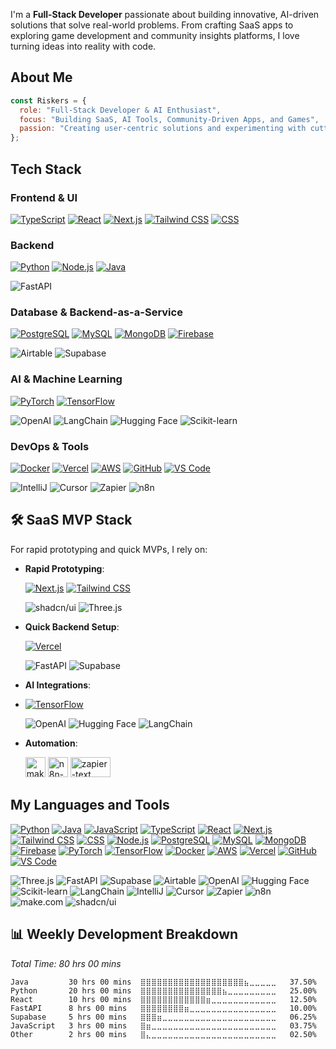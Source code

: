 I'm a **Full-Stack Developer** passionate about building innovative, AI-driven solutions that solve real-world problems. From crafting SaaS apps to exploring game development and community insights platforms, I love turning ideas into reality with code.

## About Me
```javascript
const Riskers = {
  role: "Full-Stack Developer & AI Enthusiast",
  focus: "Building SaaS, AI Tools, Community-Driven Apps, and Games",
  passion: "Creating user-centric solutions and experimenting with cutting-edge tech"
};
```

## Tech Stack

### Frontend & UI
[![TypeScript](https://skillicons.dev/icons?theme=dark&i=ts)](https://skillicons.dev)
[![React](https://skillicons.dev/icons?theme=dark&i=react)](https://skillicons.dev)
[![Next.js](https://skillicons.dev/icons?theme=dark&i=nextjs)](https://skillicons.dev)
[![Tailwind CSS](https://skillicons.dev/icons?theme=dark&i=tailwind)](https://skillicons.dev)
[![CSS](https://skillicons.dev/icons?theme=dark&i=css)](https://skillicons.dev)

### Backend
[![Python](https://skillicons.dev/icons?theme=dark&i=py)](https://skillicons.dev)
[![Node.js](https://skillicons.dev/icons?theme=dark&i=nodejs)](https://skillicons.dev)
[![Java](https://skillicons.dev/icons?theme=dark&i=java)](https://skillicons.dev)

![FastAPI](https://img.shields.io/badge/-FastAPI-009688?logo=fastapi&logoColor=white)

### Database & Backend-as-a-Service
[![PostgreSQL](https://skillicons.dev/icons?theme=dark&i=postgres)](https://skillicons.dev)
[![MySQL](https://skillicons.dev/icons?theme=dark&i=mysql)](https://skillicons.dev)
[![MongoDB](https://skillicons.dev/icons?theme=dark&i=mongodb)](https://skillicons.dev)
[![Firebase](https://skillicons.dev/icons?theme=dark&i=firebase)](https://skillicons.dev)

![Airtable](https://img.shields.io/badge/-Airtable-18BFFF?logo=airtable&logoColor=white) 
![Supabase](https://img.shields.io/badge/-Supabase-3ECF8E?logo=supabase&logoColor=white) 

### AI & Machine Learning
[![PyTorch](https://skillicons.dev/icons?theme=dark&i=pytorch)](https://skillicons.dev)
[![TensorFlow](https://skillicons.dev/icons?theme=dark&i=tensorflow)](https://skillicons.dev)

![OpenAI](https://img.shields.io/badge/-OpenAI-412991?logo=openai&logoColor=white) 
![LangChain](https://img.shields.io/badge/-LangChain-1C3C3C?logo=langchain&logoColor=white) 
![Hugging Face](https://img.shields.io/badge/-Hugging_Face-FAD574?logo=huggingface&logoColor=black) 
![Scikit-learn](https://img.shields.io/badge/-Scikit_learn-F7931E?logo=scikit-learn&logoColor=white) 

### DevOps & Tools
[![Docker](https://skillicons.dev/icons?theme=dark&i=docker)](https://skillicons.dev)
[![Vercel](https://skillicons.dev/icons?theme=dark&i=vercel)](https://skillicons.dev)
[![AWS](https://skillicons.dev/icons?theme=dark&i=aws)](https://skillicons.dev)
[![GitHub](https://skillicons.dev/icons?theme=dark&i=github)](https://skillicons.dev)
[![VS Code](https://skillicons.dev/icons?theme=dark&i=vscode)](https://skillicons.dev)

![IntelliJ](https://img.shields.io/badge/-IntelliJ-000000?logo=intellij-idea&logoColor=white)
![Cursor](https://img.shields.io/badge/-Cursor-00A3E0?logo=cursor&logoColor=white) 
![Zapier](https://img.shields.io/badge/-Zapier-FF4A00?logo=zapier&logoColor=white) 
![n8n](https://img.shields.io/badge/-n8n-FF6C37?logo=n8n&logoColor=white)

## 🛠️ SaaS MVP Stack
For rapid prototyping and quick MVPs, I rely on:
- **Rapid Prototyping**: 

  [![Next.js](https://skillicons.dev/icons?theme=dark&i=nextjs)](https://skillicons.dev)
  [![Tailwind CSS](https://skillicons.dev/icons?theme=dark&i=tailwind)](https://skillicons.dev)
  
  ![shadcn/ui](https://img.shields.io/badge/-shadcn/ui-000000?logo=shadcnui&logoColor=white) 
  ![Three.js](https://img.shields.io/badge/-Three.js-000000?logo=three.js&logoColor=white)
- **Quick Backend Setup**:
  
  [![Vercel](https://skillicons.dev/icons?theme=dark&i=vercel)](https://skillicons.dev)

  ![FastAPI](https://img.shields.io/badge/-FastAPI-009688?logo=fastapi&logoColor=white) 
  ![Supabase](https://img.shields.io/badge/-Supabase-3ECF8E?logo=supabase&logoColor=white) 
- **AI Integrations**:
- 
  [![TensorFlow](https://skillicons.dev/icons?theme=dark&i=tensorflow)](https://skillicons.dev)
  
  ![OpenAI](https://img.shields.io/badge/-OpenAI-412991?logo=openai&logoColor=white) 
  ![Hugging Face](https://img.shields.io/badge/-Hugging_Face-FAD574?logo=huggingface&logoColor=black) 
  ![LangChain](https://img.shields.io/badge/-LangChain-1C3C3C?logo=langchain&logoColor=white) 
- **Automation**: 

    <img width="32" height="32" alt="make-color" src="https://github.com/user-attachments/assets/06b0f3b5-af37-4f67-8452-4612add199b6" />
    <img width="32" height="32" alt="n8n-color" src="https://github.com/user-attachments/assets/13b237f1-73a9-478e-a5d5-8a23f739a976" />
    <img width="64" height="32" alt="zapier-text" src="https://github.com/user-attachments/assets/b7f29aff-178b-4652-a3f4-67393e5f4559" />


## My Languages and Tools
[![Python](https://skillicons.dev/icons?theme=dark&i=py)](https://skillicons.dev)
[![Java](https://skillicons.dev/icons?theme=dark&i=java)](https://skillicons.dev)
[![JavaScript](https://skillicons.dev/icons?theme=dark&i=js)](https://skillicons.dev)
[![TypeScript](https://skillicons.dev/icons?theme=dark&i=ts)](https://skillicons.dev)
[![React](https://skillicons.dev/icons?theme=dark&i=react)](https://skillicons.dev)
[![Next.js](https://skillicons.dev/icons?theme=dark&i=nextjs)](https://skillicons.dev)
[![Tailwind CSS](https://skillicons.dev/icons?theme=dark&i=tailwind)](https://skillicons.dev)
[![CSS](https://skillicons.dev/icons?theme=dark&i=css)](https://skillicons.dev)
[![Node.js](https://skillicons.dev/icons?theme=dark&i=nodejs)](https://skillicons.dev)
[![PostgreSQL](https://skillicons.dev/icons?theme=dark&i=postgres)](https://skillicons.dev)
[![MySQL](https://skillicons.dev/icons?theme=dark&i=mysql)](https://skillicons.dev)
[![MongoDB](https://skillicons.dev/icons?theme=dark&i=mongodb)](https://skillicons.dev)
[![Firebase](https://skillicons.dev/icons?theme=dark&i=firebase)](https://skillicons.dev)
[![PyTorch](https://skillicons.dev/icons?theme=dark&i=pytorch)](https://skillicons.dev)
[![TensorFlow](https://skillicons.dev/icons?theme=dark&i=tensorflow)](https://skillicons.dev)
[![Docker](https://skillicons.dev/icons?theme=dark&i=docker)](https://skillicons.dev)
[![AWS](https://skillicons.dev/icons?theme=dark&i=aws)](https://skillicons.dev)
[![Vercel](https://skillicons.dev/icons?theme=dark&i=vercel)](https://skillicons.dev)
[![GitHub](https://skillicons.dev/icons?theme=dark&i=github)](https://skillicons.dev)
[![VS Code](https://skillicons.dev/icons?theme=dark&i=vscode)](https://skillicons.dev)

![Three.js](https://img.shields.io/badge/-Three.js-000000?logo=three.js&logoColor=white) 
![FastAPI](https://img.shields.io/badge/-FastAPI-009688?logo=fastapi&logoColor=white) 
![Supabase](https://img.shields.io/badge/-Supabase-3ECF8E?logo=supabase&logoColor=white)
![Airtable](https://img.shields.io/badge/-Airtable-18BFFF?logo=airtable&logoColor=white) 
![OpenAI](https://img.shields.io/badge/-OpenAI-412991?logo=openai&logoColor=white) 
![Hugging Face](https://img.shields.io/badge/-Hugging_Face-FAD574?logo=huggingface&logoColor=black)
![Scikit-learn](https://img.shields.io/badge/-Scikit_learn-F7931E?logo=scikit-learn&logoColor=white)
![LangChain](https://img.shields.io/badge/-LangChain-1C3C3C?logo=langchain&logoColor=white) 
![IntelliJ](https://img.shields.io/badge/-IntelliJ-000000?logo=intellij-idea&logoColor=white) 
![Cursor](https://img.shields.io/badge/-Cursor-00A3E0?logo=cursor&logoColor=white) 
![Zapier](https://img.shields.io/badge/-Zapier-FF4A00?logo=zapier&logoColor=white) 
![n8n](https://img.shields.io/badge/-n8n-FF6C37?logo=n8n&logoColor=white)
![make.com](https://img.shields.io/badge/-Make.com-FF6F00?logo=makecom&logoColor=white) 
![shadcn/ui](https://img.shields.io/badge/-shadcn/ui-000000?logo=shadcnui&logoColor=white)

## 📊 Weekly Development Breakdown
*Total Time: 80 hrs 00 mins*

```plaintext
Java         30 hrs 00 mins  ⣿⣿⣿⣿⣿⣿⣿⣿⣿⣿⣿⣿⣿⣿⣿⣿⣿⣿⣿⣦⣀⣀⣀⣀⣀   37.50%
Python       20 hrs 00 mins  ⣿⣿⣿⣿⣿⣿⣿⣿⣿⣿⣿⣿⣿⣿⣿⣦⣀⣀⣀⣀⣀⣀⣀⣀⣀   25.00%
React        10 hrs 00 mins  ⣿⣿⣿⣿⣿⣿⣿⣿⣿⣿⣿⣿⣶⣀⣀⣀⣀⣀⣀⣀⣀⣀⣀⣀⣀   12.50%
FastAPI      8 hrs 00 mins   ⣿⣿⣿⣿⣿⣿⣿⣿⣶⣀⣀⣀⣀⣀⣀⣀⣀⣀⣀⣀⣀⣀⣀⣀⣀   10.00%
Supabase     5 hrs 00 mins   ⣿⣿⣿⣶⣀⣀⣀⣀⣀⣀⣀⣀⣀⣀⣀⣀⣀⣀⣀⣀⣀⣀⣀⣀⣀   06.25%
JavaScript   3 hrs 00 mins   ⣿⣶⣀⣀⣀⣀⣀⣀⣀⣀⣀⣀⣀⣀⣀⣀⣀⣀⣀⣀⣀⣀⣀⣀⣀   03.75%
Other        2 hrs 00 mins   ⣿⣄⣀⣀⣀⣀⣀⣀⣀⣀⣀⣀⣀⣀⣀⣀⣀⣀⣀⣀⣀⣀⣀⣀⣀   02.50%
```
